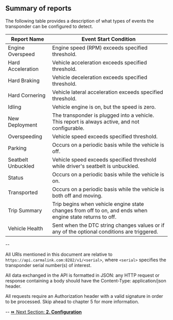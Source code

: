 <h2>Summary of reports</h2>  
The following table provides a description of what types of events the transponder can be configured to detect.  

Report Name | Event Start Condition  
------------|--------
Engine Overspeed | Engine speed (RPM) exceeds specified threshold.
Hard Acceleration | Vehicle acceleration exceeds specified threshold.  
Hard Braking | Vehicle deceleration exceeds specified threshold.  
Hard Cornering | Vehicle lateral acceleration exceeds specified threshold.  
Idling | Vehicle engine is on, but the speed is zero.  
New Deployment | The transponder is plugged into a vehicle. This report is always active, and not configurable.  
Overspeeding | Vehicle speed exceeds specified threshold.  
Parking | Occurs on a periodic basis while the vehicle is off.  
Seatbelt Unbuckled | Vehicle speed exceeds specified threshold while driver's seatbelt is unbuckled.  
Status | Occurs on a periodic basis while the vehicle is on.  
Transported | Occurs on a periodic basis while the vehicle is both off and moving.  
Trip Summary | Trip begins when vehicle engine state changes from off to on, and ends when engine state returns to off.  
Vehicle Health | Sent when the DTC string changes values or if any of the optional conditions are triggered.  

--

All URIs mentioned in this document are relative to `https://api.carmalink.com:8282/v1/<serial>`, where `<serial>` specifies the transponder serial number(s) of interest.  

All data exchanged in the API is formatted in JSON: any HTTP request or response containing a body should have the Content-Type: application/json header.  

All requests require an Authorization header with a valid signature in order to be processed. Skip ahead to chapter 5 for more information.  

--
[:fast_forward: Next Section: **2. Configuration**](/2configuration.md)
